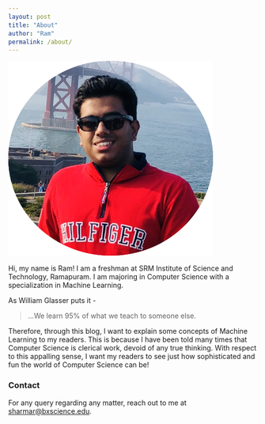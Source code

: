 ```yaml
---
layout: post
title: "About"
author: "Ram"
permalink: /about/
---
```


![image](me.png?raw=true "Ramansh Sharma")

Hi, my name is Ram! I am a freshman at SRM Institute of Science and Technology, Ramapuram.
I am majoring in Computer Science with a specialization in Machine Learning.

As William Glasser puts it -

> ...We learn 95% of what we teach to someone else.

Therefore, through this blog, I want to explain some concepts of Machine Learning to my readers.
This is because I have been told many times that Computer Science is clerical work, devoid of any true
thinking. With respect to this appalling sense, I want my readers to see just how sophisticated and fun
the world of Computer Science can be!


### Contact
For any query regarding any matter, reach out to me at [sharmar@bxscience.edu](mailto:sharmar@bxscience.edu).
